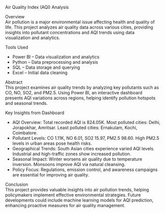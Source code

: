 Air Quality Index (AQI) Analysis  

Overview  
Air pollution is a major environmental issue affecting health and quality of life.
This project analyzes air quality data across various cities, providing insights into pollutant concentrations and AQI trends using data visualization and analytics.  

Tools Used  
- Power BI – Data visualization and analytics  
- Python – Data preprocessing and analysis  
- SQL – Data storage and querying  
- Excel – Initial data cleaning  

Abstract  
This project examines air quality trends by analyzing key pollutants such as CO, NO, SO2, and PM2.5. 
Using Power BI, an interactive dashboard presents AQI variations across regions, helping identify pollution hotspots and seasonal trends.  

Key Insights from Dashboard  
- AQI Overview: Total recorded AQI is 824.05K. Most polluted cities: Delhi, Jorapokhar, Amritsar. Least polluted cities: Ernakulam, Kochi, Coimbatore.  
- Pollutant Levels: CO 1.11K, NO 6.01, SO2 15.97, PM2.5 98.60. High PM2.5 levels in urban areas pose health risks.  
- Geographical Trends: South Asian cities experience varied AQI levels. Industrial and high-traffic zones show increased pollution.  
- Seasonal Impact: Winter worsens air quality due to temperature inversion. Monsoons improve AQI via natural cleansing.  
- Policy Focus: Regulations, emission control, and awareness campaigns are essential for improving air quality.  

Conclusion  
This project provides valuable insights into air pollution trends, helping policymakers implement effective environmental strategies.
Future developments could include machine learning models for AQI prediction, enhancing proactive measures for air quality management.  
